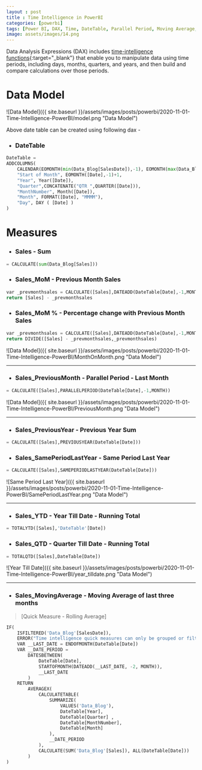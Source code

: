 ```yaml
---
layout : post
title : Time Intelligence in PowerBI
categories: [powerbi]
tags: [Power BI, DAX, Time, DateTable, Parallel Period, Moving Average, Running Total, Cumulative Sum, Same Period, Last Year, TotalYTD, TotalQTD]
image: assets/images/14.png
---
```


Data Analysis Expressions (DAX) includes [time-intelligence functions](https://docs.microsoft.com/en-us/dax/time-intelligence-functions-dax){:target="_blank"}  that enable you to manipulate data using time periods, including days, months, quarters, and years, and then build and compare calculations over those periods.


# Data Model 

![Data Model]({{ site.baseurl }}/assets/images/posts/powerbi/2020-11-01-Time-Intelligence-PowerBI/model.png "Data Model")

Above date table can be created using following dax - 
* ### DateTable

```python
DateTable = 
ADDCOLUMNS(
    CALENDAR(EOMONTH(min(Data_Blog[SalesDate]),-1), EOMONTH(max(Data_Blog[SalesDate]),3)),
    "Start of Month", EOMONTH([Date],-1)+1,
    "Year", Year([Date]),
    "Quarter",CONCATENATE("QTR ",QUARTER([Date])),
    "MonthNumber", Month([Date]),
    "Month", FORMAT([Date], "MMMM"),
    "Day", DAY ( [Date] )
)
```

# Measures

* ### Sales -  Sum
```python
= CALCULATE(sum(Data_Blog[Sales]))
```

* ### Sales_MoM - Previous Month Sales
```python
var _prevmonthsales = CALCULATE([Sales],DATEADD(DateTable[Date],-1,MONTH))  
return [Sales] - _prevmonthsales
```

* ### Sales_MoM %  - Percentage change with Previous Month Sales
```python
var _prevmonthsales = CALCULATE([Sales],DATEADD(DateTable[Date],-1,MONTH))  
return DIVIDE([Sales] - _prevmonthsales,_prevmonthsales)
```
![Data Model]({{ site.baseurl }}/assets/images/posts/powerbi/2020-11-01-Time-Intelligence-PowerBI/MonthOnMonth.png "Data Model")

---

* ### Sales_PreviousMonth - Parallel Period - Last Month
```python
= CALCULATE([Sales],PARALLELPERIOD(DateTable[Date],-1,MONTH))
```
![Data Model]({{ site.baseurl }}/assets/images/posts/powerbi/2020-11-01-Time-Intelligence-PowerBI/PreviousMonth.png "Data Model")

---

* ### Sales_PreviousYear - Previous Year Sum
```python
= CALCULATE([Sales],PREVIOUSYEAR(DateTable[Date]))
```

* ### Sales_SamePeriodLastYear - Same Period Last Year
```python
= CALCULATE([Sales],SAMEPERIODLASTYEAR(DateTable[Date]))
```

![Same Period Last Year]({{ site.baseurl }}/assets/images/posts/powerbi/2020-11-01-Time-Intelligence-PowerBI/SamePeriodLastYear.png "Data Model")

---

* ### Sales_YTD -  Year Till Date -  Running Total
```python
= TOTALYTD([Sales],'DateTable'[Date])
```
* ### Sales_QTD - Quarter Till Date - Running Total
```python
= TOTALQTD([Sales],DateTable[Date])
```

![Year Till Date]({{ site.baseurl }}/assets/images/posts/powerbi/2020-11-01-Time-Intelligence-PowerBI/year_tilldate.png "Data Model")

---

* ### Sales_MovingAverage - Moving Average of last three months 
> [Quick Measure - Rolling Average] 


```python
IF(
	ISFILTERED('Data_Blog'[SalesDate]),
	ERROR("Time intelligence quick measures can only be grouped or filtered by the Power BI-provided date hierarchy or primary date column."),
	VAR __LAST_DATE = ENDOFMONTH(DateTable[Date])
	VAR __DATE_PERIOD =
		DATESBETWEEN(
			DateTable[Date],
			STARTOFMONTH(DATEADD(__LAST_DATE, -2, MONTH)),
			__LAST_DATE
		)
	RETURN
		AVERAGEX(
			CALCULATETABLE(
				SUMMARIZE(
					VALUES('Data_Blog'),
					DateTable[Year],
					DateTable[Quarter] ,
					DateTable[MonthNumber],
					DateTable[Month]
				),
				__DATE_PERIOD
			),
			CALCULATE(SUM('Data_Blog'[Sales]), ALL(DateTable[Date]))
		)
)
```
